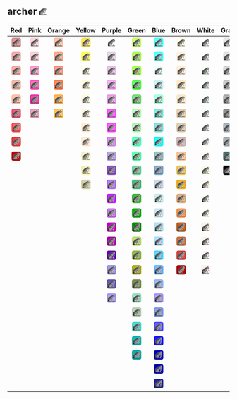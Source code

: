## archer ![archer](../../icons/buildings/hide.png)
| Red | Pink | Orange | Yellow | Purple | Green | Blue | Brown | White | Gray |
|:-:|:-:|:-:|:-:|:-:|:-:|:-:|:-:|:-:|:-:|
| ![IndianRed](../../icons/buildings/hide/IndianRed.png) | ![Pink](../../icons/buildings/hide/Pink.png) | ![LightSalmon](../../icons/buildings/hide/LightSalmon.png) | ![Gold](../../icons/buildings/hide/Gold.png) | ![Lavender](../../icons/buildings/hide/Lavender.png) | ![GreenYellow](../../icons/buildings/hide/GreenYellow.png) | ![Aqua](../../icons/buildings/hide/Aqua.png) | ![Cornsilk](../../icons/buildings/hide/Cornsilk.png) | ![White](../../icons/buildings/hide/White.png) | ![Gainsboro](../../icons/buildings/hide/Gainsboro.png) |
| ![LightCoral](../../icons/buildings/hide/LightCoral.png) | ![LightPink](../../icons/buildings/hide/LightPink.png) | ![Coral](../../icons/buildings/hide/Coral.png) | ![Yellow](../../icons/buildings/hide/Yellow.png) | ![Thistle](../../icons/buildings/hide/Thistle.png) | ![Chartreuse](../../icons/buildings/hide/Chartreuse.png) | ![Cyan](../../icons/buildings/hide/Cyan.png) | ![BlanchedAlmond](../../icons/buildings/hide/BlanchedAlmond.png) | ![Snow](../../icons/buildings/hide/Snow.png) | ![LightGray](../../icons/buildings/hide/LightGray.png) |
| ![Salmon](../../icons/buildings/hide/Salmon.png) | ![HotPink](../../icons/buildings/hide/HotPink.png) | ![Tomato](../../icons/buildings/hide/Tomato.png) | ![LightYellow](../../icons/buildings/hide/LightYellow.png) | ![Plum](../../icons/buildings/hide/Plum.png) | ![LawnGreen](../../icons/buildings/hide/LawnGreen.png) | ![LightCyan](../../icons/buildings/hide/LightCyan.png) | ![Bisque](../../icons/buildings/hide/Bisque.png) | ![HoneyDew](../../icons/buildings/hide/HoneyDew.png) | ![Silver](../../icons/buildings/hide/Silver.png) |
| ![DarkSalmon](../../icons/buildings/hide/DarkSalmon.png) | ![DeepPink](../../icons/buildings/hide/DeepPink.png) | ![OrangeRed](../../icons/buildings/hide/OrangeRed.png) | ![LemonChiffon](../../icons/buildings/hide/LemonChiffon.png) | ![Violet](../../icons/buildings/hide/Violet.png) | ![Lime](../../icons/buildings/hide/Lime.png) | ![PaleTurquoise](../../icons/buildings/hide/PaleTurquoise.png) | ![NavajoWhite](../../icons/buildings/hide/NavajoWhite.png) | ![MintCream](../../icons/buildings/hide/MintCream.png) | ![DarkGray](../../icons/buildings/hide/DarkGray.png) |
| ![LightSalmon](../../icons/buildings/hide/LightSalmon.png) | ![MediumVioletRed](../../icons/buildings/hide/MediumVioletRed.png) | ![DarkOrange](../../icons/buildings/hide/DarkOrange.png) | ![LightGoldenrodYellow](../../icons/buildings/hide/LightGoldenrodYellow.png) | ![Orchid](../../icons/buildings/hide/Orchid.png) | ![LimeGreen](../../icons/buildings/hide/LimeGreen.png) | ![Aquamarine](../../icons/buildings/hide/Aquamarine.png) | ![Wheat](../../icons/buildings/hide/Wheat.png) | ![Azure](../../icons/buildings/hide/Azure.png) | ![Gray](../../icons/buildings/hide/Gray.png) |
| ![Crimson](../../icons/buildings/hide/Crimson.png) | ![PaleVioletRed](../../icons/buildings/hide/PaleVioletRed.png) | ![Orange](../../icons/buildings/hide/Orange.png) | ![PapayaWhip](../../icons/buildings/hide/PapayaWhip.png) | ![Fuchsia](../../icons/buildings/hide/Fuchsia.png) | ![PaleGreen](../../icons/buildings/hide/PaleGreen.png) | ![Turquoise](../../icons/buildings/hide/Turquoise.png) | ![BurlyWood](../../icons/buildings/hide/BurlyWood.png) | ![AliceBlue](../../icons/buildings/hide/AliceBlue.png) | ![DimGray](../../icons/buildings/hide/DimGray.png) |
| ![Red](../../icons/buildings/hide/Red.png) | | | ![Moccasin](../../icons/buildings/hide/Moccasin.png) | ![Magenta](../../icons/buildings/hide/Magenta.png) | ![LightGreen](../../icons/buildings/hide/LightGreen.png) | ![MediumTurquoise](../../icons/buildings/hide/MediumTurquoise.png) | ![Tan](../../icons/buildings/hide/Tan.png) | ![GhostWhite](../../icons/buildings/hide/GhostWhite.png) | ![LightSlateGray](../../icons/buildings/hide/LightSlateGray.png) |
| ![FireBrick](../../icons/buildings/hide/FireBrick.png) | | | ![PeachPuff](../../icons/buildings/hide/PeachPuff.png) | ![MediumOrchid](../../icons/buildings/hide/MediumOrchid.png) | ![MediumSpringGreen](../../icons/buildings/hide/MediumSpringGreen.png) | ![DarkTurquoise](../../icons/buildings/hide/DarkTurquoise.png) | ![RosyBrown](../../icons/buildings/hide/RosyBrown.png) | ![WhiteSmoke](../../icons/buildings/hide/WhiteSmoke.png) | ![SlateGray](../../icons/buildings/hide/SlateGray.png) |
| ![DarkRed](../../icons/buildings/hide/DarkRed.png) | | | ![PaleGoldenrod](../../icons/buildings/hide/PaleGoldenrod.png) | ![MediumPurple](../../icons/buildings/hide/MediumPurple.png) | ![SpringGreen](../../icons/buildings/hide/SpringGreen.png) | ![CadetBlue](../../icons/buildings/hide/CadetBlue.png) | ![SandyBrown](../../icons/buildings/hide/SandyBrown.png) | ![SeaShell](../../icons/buildings/hide/SeaShell.png) | ![DarkSlateGray](../../icons/buildings/hide/DarkSlateGray.png) |
| | | | ![Khaki](../../icons/buildings/hide/Khaki.png) | ![RebeccaPurple](../../icons/buildings/hide/RebeccaPurple.png) | ![MediumSeaGreen](../../icons/buildings/hide/MediumSeaGreen.png) | ![SteelBlue](../../icons/buildings/hide/SteelBlue.png) | ![Goldenrod](../../icons/buildings/hide/Goldenrod.png) | ![Beige](../../icons/buildings/hide/Beige.png) | ![Black](../../icons/buildings/hide/Black.png) |
| | | | ![DarkKhaki](../../icons/buildings/hide/DarkKhaki.png) | ![BlueViolet](../../icons/buildings/hide/BlueViolet.png) | ![SeaGreen](../../icons/buildings/hide/SeaGreen.png) | ![LightSteelBlue](../../icons/buildings/hide/LightSteelBlue.png) | ![DarkGoldenrod](../../icons/buildings/hide/DarkGoldenrod.png) | ![OldLace](../../icons/buildings/hide/OldLace.png) | |
| | | | | ![DarkViolet](../../icons/buildings/hide/DarkViolet.png) | ![ForestGreen](../../icons/buildings/hide/ForestGreen.png) | ![PowderBlue](../../icons/buildings/hide/PowderBlue.png) | ![Peru](../../icons/buildings/hide/Peru.png) | ![FloralWhite](../../icons/buildings/hide/FloralWhite.png) | |
| | | | | ![DarkOrchid](../../icons/buildings/hide/DarkOrchid.png) | ![Green](../../icons/buildings/hide/Green.png) | ![LightBlue](../../icons/buildings/hide/LightBlue.png) | ![Chocolate](../../icons/buildings/hide/Chocolate.png) | ![Ivory](../../icons/buildings/hide/Ivory.png) | |
| | | | | ![DarkMagenta](../../icons/buildings/hide/DarkMagenta.png) | ![DarkGreen](../../icons/buildings/hide/DarkGreen.png) | ![SkyBlue](../../icons/buildings/hide/SkyBlue.png) | ![SaddleBrown](../../icons/buildings/hide/SaddleBrown.png) | ![AntiqueWhite](../../icons/buildings/hide/AntiqueWhite.png) | |
| | | | | ![Purple](../../icons/buildings/hide/Purple.png) | ![YellowGreen](../../icons/buildings/hide/YellowGreen.png) | ![LightSkyBlue](../../icons/buildings/hide/LightSkyBlue.png) | ![Sienna](../../icons/buildings/hide/Sienna.png) | ![Linen](../../icons/buildings/hide/Linen.png) | |
| | | | | ![Indigo](../../icons/buildings/hide/Indigo.png) | ![OliveDrab](../../icons/buildings/hide/OliveDrab.png) | ![DeepSkyBlue](../../icons/buildings/hide/DeepSkyBlue.png) | ![Brown](../../icons/buildings/hide/Brown.png) | ![LavenderBlush](../../icons/buildings/hide/LavenderBlush.png) | |
| | | | | ![SlateBlue](../../icons/buildings/hide/SlateBlue.png) | ![Olive](../../icons/buildings/hide/Olive.png) | ![DodgerBlue](../../icons/buildings/hide/DodgerBlue.png) | ![Maroon](../../icons/buildings/hide/Maroon.png) | ![MistyRose](../../icons/buildings/hide/MistyRose.png) | |
| | | | | ![DarkSlateBlue](../../icons/buildings/hide/DarkSlateBlue.png) | ![DarkOliveGreen](../../icons/buildings/hide/DarkOliveGreen.png) | ![CornflowerBlue](../../icons/buildings/hide/CornflowerBlue.png) | | | |
| | | | | ![MediumSlateBlue](../../icons/buildings/hide/MediumSlateBlue.png) | ![MediumAquamarine](../../icons/buildings/hide/MediumAquamarine.png) | ![MediumSlateBlue](../../icons/buildings/hide/MediumSlateBlue.png) | | | |
| | | | | | ![DarkSeaGreen](../../icons/buildings/hide/DarkSeaGreen.png) | ![RoyalBlue](../../icons/buildings/hide/RoyalBlue.png) | | | |
| | | | | | ![LightSeaGreen](../../icons/buildings/hide/LightSeaGreen.png) | ![Blue](../../icons/buildings/hide/Blue.png) | | | |
| | | | | | ![DarkCyan](../../icons/buildings/hide/DarkCyan.png) | ![MediumBlue](../../icons/buildings/hide/MediumBlue.png) | | | |
| | | | | | ![Teal](../../icons/buildings/hide/Teal.png) | ![DarkBlue](../../icons/buildings/hide/DarkBlue.png) | | | |
| | | | | | | ![Navy](../../icons/buildings/hide/Navy.png) | | | |
| | | | | | | ![MidnightBlue](../../icons/buildings/hide/MidnightBlue.png) | | | |